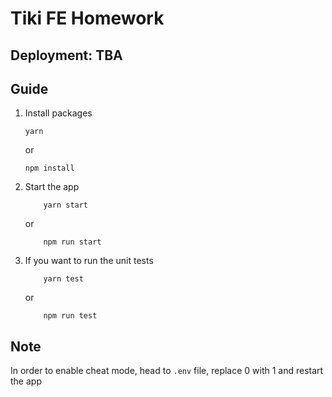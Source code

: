 # Tiki FE Homework

## Deployment: TBA

## Guide

1. Install packages
    ```
    yarn
    ```
    or
    ```
    npm install
    ```

2. Start the app
    ```
        yarn start
    ```
   or
   ```
       npm run start
   ```
   
3. If you want to run the unit tests

    ```
        yarn test
    ```
   or
   ```
       npm run test
   ```

## Note   
In order to enable cheat mode, head to `.env` file, replace 0 with 1 and restart the app
